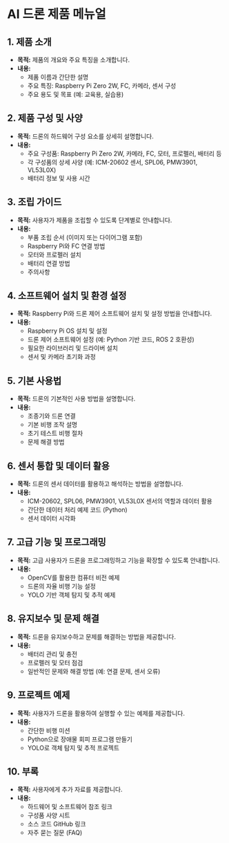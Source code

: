
# AI 드론 제품 메뉴얼

## 1. 제품 소개
- **목적:** 제품의 개요와 주요 특징을 소개합니다.
- **내용:**
  - 제품 이름과 간단한 설명
  - 주요 특징: Raspberry Pi Zero 2W, FC, 카메라, 센서 구성
  - 주요 용도 및 목표 (예: 교육용, 실습용)

## 2. 제품 구성 및 사양
- **목적:** 드론의 하드웨어 구성 요소를 상세히 설명합니다.
- **내용:**
  - 주요 구성품: Raspberry Pi Zero 2W, 카메라, FC, 모터, 프로펠러, 배터리 등
  - 각 구성품의 상세 사양 (예: ICM-20602 센서, SPL06, PMW3901, VL53L0X)
  - 배터리 정보 및 사용 시간

## 3. 조립 가이드
- **목적:** 사용자가 제품을 조립할 수 있도록 단계별로 안내합니다.
- **내용:**
  - 부품 조립 순서 (이미지 또는 다이어그램 포함)
  - Raspberry Pi와 FC 연결 방법
  - 모터와 프로펠러 설치
  - 배터리 연결 방법
  - 주의사항

## 4. 소프트웨어 설치 및 환경 설정
- **목적:** Raspberry Pi와 드론 제어 소프트웨어 설치 및 설정 방법을 안내합니다.
- **내용:**
  - Raspberry Pi OS 설치 및 설정
  - 드론 제어 소프트웨어 설정 (예: Python 기반 코드, ROS 2 호환성)
  - 필요한 라이브러리 및 드라이버 설치
  - 센서 및 카메라 초기화 과정

## 5. 기본 사용법
- **목적:** 드론의 기본적인 사용 방법을 설명합니다.
- **내용:**
  - 조종기와 드론 연결
  - 기본 비행 조작 설명
  - 초기 테스트 비행 절차
  - 문제 해결 방법

## 6. 센서 통합 및 데이터 활용
- **목적:** 드론의 센서 데이터를 활용하고 해석하는 방법을 설명합니다.
- **내용:**
  - ICM-20602, SPL06, PMW3901, VL53L0X 센서의 역할과 데이터 활용
  - 간단한 데이터 처리 예제 코드 (Python)
  - 센서 데이터 시각화

## 7. 고급 기능 및 프로그래밍
- **목적:** 고급 사용자가 드론을 프로그래밍하고 기능을 확장할 수 있도록 안내합니다.
- **내용:**
  - OpenCV를 활용한 컴퓨터 비전 예제
  - 드론의 자율 비행 기능 설정
  - YOLO 기반 객체 탐지 및 추적 예제

## 8. 유지보수 및 문제 해결
- **목적:** 드론을 유지보수하고 문제를 해결하는 방법을 제공합니다.
- **내용:**
  - 배터리 관리 및 충전
  - 프로펠러 및 모터 점검
  - 일반적인 문제와 해결 방법 (예: 연결 문제, 센서 오류)

## 9. 프로젝트 예제
- **목적:** 사용자가 드론을 활용하여 실행할 수 있는 예제를 제공합니다.
- **내용:**
  - 간단한 비행 미션
  - Python으로 장애물 회피 프로그램 만들기
  - YOLO로 객체 탐지 및 추적 프로젝트

## 10. 부록
- **목적:** 사용자에게 추가 자료를 제공합니다.
- **내용:**
  - 하드웨어 및 소프트웨어 참조 링크
  - 구성품 사양 시트
  - 소스 코드 GitHub 링크
  - 자주 묻는 질문 (FAQ)
